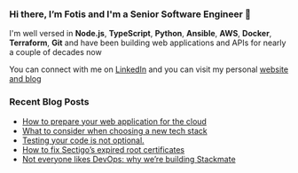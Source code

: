 ### Hi there, I’m Fotis and I'm a Senior Software Engineer 👋

I'm well versed in **Node.js**, **TypeScript**, **Python**, **Ansible**, **AWS**, **Docker**, **Terraform**, **Git** and have been building web applications and APIs for nearly a couple of decades now

You can connect with me on [LinkedIn](https://www.linkedin.com/in/falexandrou) and you can visit my personal [website and blog](https://www.falexandrou.dev/)

### Recent Blog Posts

  * [How to prepare your web application for the cloud](https://www.falexandrou.com/2021/02/06/how-to-prepare-your-web-application-for-the-cloud/)
  * [What to consider when choosing a new tech stack](https://www.falexandrou.com/2021/01/26/choosing-the-stack-for-a-new-project/)
  * [Testing your code is not optional.](https://www.falexandrou.com/2020/12/20/testing-your-code/)
  * [How to fix Sectigo’s expired root certificates](https://www.falexandrou.com/2020/05/30/sectigo-expired-root-certificates/)
  * [Not everyone likes DevOps: why we’re building Stackmate](https://www.falexandrou.com/2019/06/20/stackmate-automated-deployments/)
